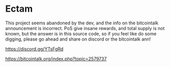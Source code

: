 # Ectam

This project seems abandoned by the dev, and the info on the bitcointalk announcement is incorrect.
PoS give insane rewards, and total supply is not known, but the answer is in this source code, so if you feel like do some digging, please go ahead and share on discord or the bitcointalk ann!

https://discord.gg/YTsFgRd

https://bitcointalk.org/index.php?topic=2579737

